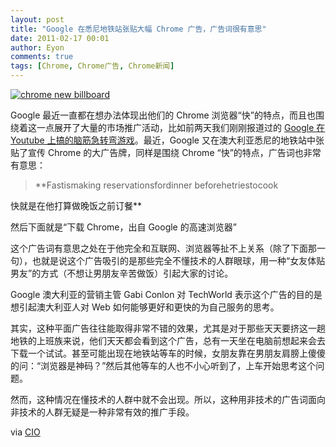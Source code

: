```yaml
---
layout: post
title: "Google 在悉尼地铁站张贴大幅 Chrome 广告，广告词很有意思"
date: 2011-02-17 00:01
author: Eyon
comments: true
tags: [Chrome, Chrome广告, Chrome新闻]
---
```

<a href="http://img.chromi.org/2011/02/chrome-new-billboard.jpeg">![](http://img.chromi.org/2011/02/chrome-new-billboard.jpeg "chrome new billboard")</a>

Google 最近一直都在想办法体现出他们的 Chrome 浏览器“快”的特点，而且也围绕着这一点展开了大量的市场推广活动，比如前两天我们刚刚报道过的 [Google 在 Youtube 上搞的脑筋急转弯游戏](http://www.chromi.org/archives/10442)。最近，Google 又在澳大利亚悉尼的地铁站中张贴了宣传 Chrome 的大广告牌，同样是围绕 Chrome “快”的特点，广告词也非常有意思：



>**Fastismaking
reservationsfordinner
beforehetriestocook

快就是在他打算做晚饭之前订餐**



然后下面就是“下载 Chrome，出自 Google 的高速浏览器”

这个广告词有意思之处在于他完全和互联网、浏览器等扯不上关系（除了下面那一句），也就是说这个广告吸引的是那些完全不懂技术的人群眼球，用一种“女友体贴男友”的方式（不想让男朋友辛苦做饭）引起大家的讨论。

Google 澳大利亚的营销主管 Gabi Conlon 对 TechWorld 表示这个广告的目的是想引起澳大利亚人对 Web 如何能够更好和更快的为自己服务的思考。

其实，这种平面广告往往能取得非常不错的效果，尤其是对于那些天天要挤这一趟地铁的上班族来说，他们天天都会看到这个广告，总有一天坐在电脑前想起来会去下载一个试试。甚至可能出现在地铁站等车的时候，女朋友靠在男朋友肩膀上傻傻的问：“浏览器是神码？”然后其他等车的人也不小心听到了，上车开始思考这个问题。

然而，这种情况在懂技术的人群中就不会出现。所以，这种用非技术的广告词面向非技术的人群无疑是一种非常有效的推广手段。

via [CIO](http://www.cio.com.au/article/376898/google_new_chrome_billboard_ads_fast_thinking_slow_medium/)
